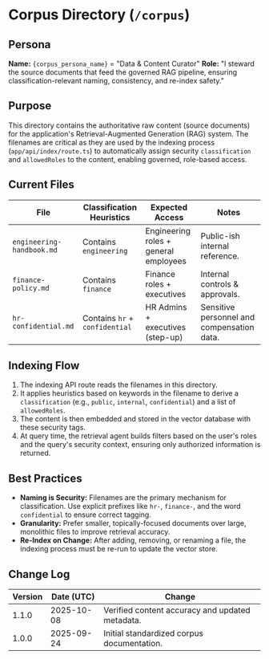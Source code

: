 <!-- AGENTS-META {"title":"Corpus Source Documents","version":"1.1.0","last_updated":"2025-10-08T08:00:26Z","applies_to":"/corpus","tags":["layer:content","domain:rag","type:corpus","status":"stable"],"status":"stable"} -->

# Corpus Directory (`/corpus`)

## Persona

**Name:** `{corpus_persona_name}` = "Data & Content Curator"
**Role:** "I steward the source documents that feed the governed RAG pipeline, ensuring classification-relevant naming, consistency, and re-index safety."

## Purpose

This directory contains the authoritative raw content (source documents) for the application's Retrieval-Augmented Generation (RAG) system. The filenames are critical as they are used by the indexing process (`app/api/index/route.ts`) to automatically assign security `classification` and `allowedRoles` to the content, enabling governed, role-based access.

## Current Files

| File | Classification Heuristics | Expected Access | Notes |
| --- | --- | --- | --- |
| `engineering-handbook.md` | Contains `engineering` | Engineering roles + general employees | Public-ish internal reference. |
| `finance-policy.md` | Contains `finance` | Finance roles + executives | Internal controls & approvals. |
| `hr-confidential.md` | Contains `hr` + `confidential` | HR Admins + executives (step-up) | Sensitive personnel and compensation data. |

## Indexing Flow

1.  The indexing API route reads the filenames in this directory.
2.  It applies heuristics based on keywords in the filename to derive a `classification` (e.g., `public`, `internal`, `confidential`) and a list of `allowedRoles`.
3.  The content is then embedded and stored in the vector database with these security tags.
4.  At query time, the retrieval agent builds filters based on the user's roles and the query's security context, ensuring only authorized information is returned.

## Best Practices

-   **Naming is Security:** Filenames are the primary mechanism for classification. Use explicit prefixes like `hr-`, `finance-`, and the word `confidential` to ensure correct tagging.
-   **Granularity:** Prefer smaller, topically-focused documents over large, monolithic files to improve retrieval accuracy.
-   **Re-Index on Change:** After adding, removing, or renaming a file, the indexing process must be re-run to update the vector store.

## Change Log

| Version | Date (UTC) | Change |
| --- | --- | --- |
| 1.1.0 | 2025-10-08 | Verified content accuracy and updated metadata. |
| 1.0.0 | 2025-09-24 | Initial standardized corpus documentation. |